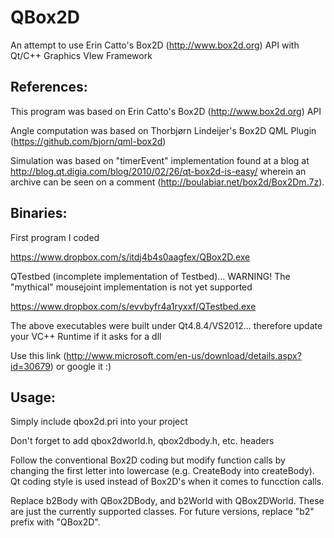 QBox2D
======

An attempt to use Erin Catto's Box2D (http://www.box2d.org) API with Qt/C++ Graphics VIew Framework



## References:

This program was based on Erin Catto's Box2D (http://www.box2d.org) API

Angle computation was based on Thorbjørn Lindeijer's Box2D QML Plugin (https://github.com/bjorn/qml-box2d)

Simulation was based on "timerEvent" implementation found at a blog at http://blog.qt.digia.com/blog/2010/02/26/qt-box2d-is-easy/ wherein an archive can be seen on a comment (http://boulabiar.net/box2d/Box2Dm.7z).

## Binaries:

First program I coded

https://www.dropbox.com/s/itdj4b4s0aagfex/QBox2D.exe

QTestbed (incomplete implementation of Testbed)... WARNING! The "mythical" mousejoint implementation is not yet supported

https://www.dropbox.com/s/evvbyfr4a1ryxxf/QTestbed.exe

The above executables were built under Qt4.8.4/VS2012... therefore update your VC++ Runtime if it asks for a dll

Use this link (http://www.microsoft.com/en-us/download/details.aspx?id=30679) or google it :)

## Usage:

Simply include qbox2d.pri into your project

Don't forget to add qbox2dworld.h, qbox2dbody.h, etc. headers

Follow the conventional Box2D coding but modify function calls by changing the first letter into lowercase (e.g. CreateBody into createBody). Qt coding style is used instead of Box2D's when it comes to funcction calls.

Replace b2Body with QBox2DBody, and b2World with QBox2DWorld. These are just the currently supported classes. For future versions, replace "b2" prefix with "QBox2D".

